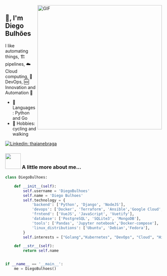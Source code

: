 <img align="right" alt="GIF" src="https://media.giphy.com/media/836HiJc7pgzy8iNXCn/giphy.gif"  width="400" />

##  🙏, I'm Diego Bulhões

I like automating things, :building_construction: pipelines, :cloud: Cloud computing, :rocket: DevOps, :new: Innovation and Automation :robot:

- 🔭 Languages : Python and Go
- 💬 Hobbies: cycling and walking


[![Linkedin: thaianebraga](https://img.shields.io/badge/-DiegoBulhoes-blue?style=flat-square&logo=Linkedin&logoColor=white&link=https://www.linkedin.com/in/diegobulhoes/)](https://www.linkedin.com/in/DiegoBulhoes/)

### <img src="https://media.giphy.com/media/VgCDAzcKvsR6OM0uWg/giphy.gif" width="50"> A little more about me...  

```Python
class DiegoBulhoes:

    def __init__(self):
        self.username = 'DiegoBulhoes'
        self.name = 'Diego Bulhoes'
        self.technology = {
            'backend': ['Python', 'Django', 'NodeJS'],
            'devops': ['Docker', 'Terraform', 'Ansible','Google Cloud', 'GitLab CI'],
            'frntend': ['VueJS', 'JavaScript', 'Vuetify'],
            'database': ['PostgreSQL', 'SQLite3', 'MongoDB'],
            'tools': ['Pandas', 'Jupyter notebook','Docker-compose'],
            'linux_distributions': ['Ubuntu', 'Debian','Fedora'],
        }
        self.interests = ["Golang","Kubernetes", "DevOps", "Cloud", "High-performance computing", "Microservices"]

    def __str__(self):
        return self.name


if __name__ == '__main__':
    me = DiegoBulhoes()
```
